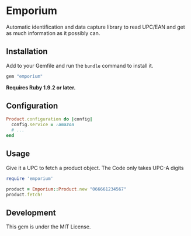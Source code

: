 # Emporium

Automatic identification and data capture library to read UPC/EAN and get as much information as it possibly can.

## Installation

Add to your Gemfile and run the `bundle` command to install it.

 ```ruby
 gem "emporium"
 ```

**Requires Ruby 1.9.2 or later.**

## Configuration

 ```ruby
 Product.configuration do |config|
   config.service = :amazon
   # ...
 end
 ```


## Usage

Give it a UPC to fetch a product object. The Code only takes UPC-A digits

 ```ruby
 require 'emporium'

 product = Emporium::Product.new "066661234567"
 product.fetch!
 ```



## Development

This gem is under the MIT License.